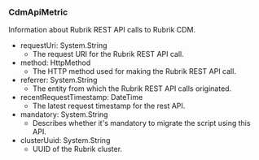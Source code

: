 ### CdmApiMetric
Information about Rubrik REST API calls to Rubrik CDM.

- requestUri: System.String
  - The request URI for the Rubrik REST API call.
- method: HttpMethod
  - The HTTP method used for making the Rubrik REST API call.
- referrer: System.String
  - The entity from which the Rubrik REST API calls originated.
- recentRequestTimestamp: DateTime
  - The latest request timestamp for the rest API.
- mandatory: System.String
  - Describes whether it's mandatory to migrate the script using this API.
- clusterUuid: System.String
  - UUID of the Rubrik cluster.
